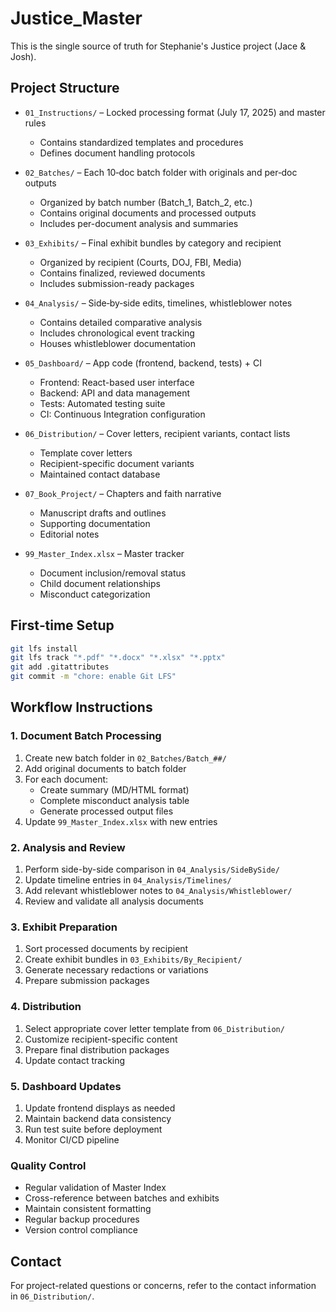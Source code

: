 # Justice_Master

This is the single source of truth for Stephanie's Justice project (Jace & Josh).

## Project Structure
- `01_Instructions/` – Locked processing format (July 17, 2025) and master rules
	- Contains standardized templates and procedures
	- Defines document handling protocols
  
- `02_Batches/` – Each 10‑doc batch folder with originals and per‑doc outputs
	- Organized by batch number (Batch_1, Batch_2, etc.)
	- Contains original documents and processed outputs
	- Includes per-document analysis and summaries

- `03_Exhibits/` – Final exhibit bundles by category and recipient
	- Organized by recipient (Courts, DOJ, FBI, Media)
	- Contains finalized, reviewed documents
	- Includes submission-ready packages

- `04_Analysis/` – Side‑by‑side edits, timelines, whistleblower notes
	- Contains detailed comparative analysis
	- Includes chronological event tracking
	- Houses whistleblower documentation

- `05_Dashboard/` – App code (frontend, backend, tests) + CI
	- Frontend: React-based user interface
	- Backend: API and data management
	- Tests: Automated testing suite
	- CI: Continuous Integration configuration

- `06_Distribution/` – Cover letters, recipient variants, contact lists
	- Template cover letters
	- Recipient-specific document variants
	- Maintained contact database

- `07_Book_Project/` – Chapters and faith narrative
	- Manuscript drafts and outlines
	- Supporting documentation
	- Editorial notes

- `99_Master_Index.xlsx` – Master tracker
	- Document inclusion/removal status
	- Child document relationships
	- Misconduct categorization

## First‑time Setup
```bash
git lfs install
git lfs track "*.pdf" "*.docx" "*.xlsx" "*.pptx"
git add .gitattributes
git commit -m "chore: enable Git LFS"
```

## Workflow Instructions

### 1. Document Batch Processing
1. Create new batch folder in `02_Batches/Batch_##/`
2. Add original documents to batch folder
3. For each document:
	 - Create summary (MD/HTML format)
	 - Complete misconduct analysis table
	 - Generate processed output files
4. Update `99_Master_Index.xlsx` with new entries

### 2. Analysis and Review
1. Perform side-by-side comparison in `04_Analysis/SideBySide/`
2. Update timeline entries in `04_Analysis/Timelines/`
3. Add relevant whistleblower notes to `04_Analysis/Whistleblower/`
4. Review and validate all analysis documents

### 3. Exhibit Preparation
1. Sort processed documents by recipient
2. Create exhibit bundles in `03_Exhibits/By_Recipient/`
3. Generate necessary redactions or variations
4. Prepare submission packages

### 4. Distribution
1. Select appropriate cover letter template from `06_Distribution/`
2. Customize recipient-specific content
3. Prepare final distribution packages
4. Update contact tracking

### 5. Dashboard Updates
1. Update frontend displays as needed
2. Maintain backend data consistency
3. Run test suite before deployment
4. Monitor CI/CD pipeline

### Quality Control
- Regular validation of Master Index
- Cross-reference between batches and exhibits
- Maintain consistent formatting
- Regular backup procedures
- Version control compliance

## Contact
For project-related questions or concerns, refer to the contact information in `06_Distribution/`.
